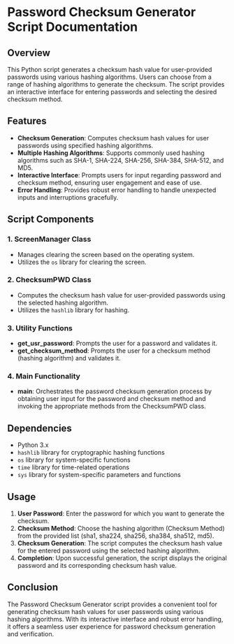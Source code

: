 # Password Checksum Generator Script Documentation

## Overview
This Python script generates a checksum hash value for user-provided passwords using various hashing algorithms. Users can choose from a range of hashing algorithms to generate the checksum. The script provides an interactive interface for entering passwords and selecting the desired checksum method.

## Features
- **Checksum Generation**: Computes checksum hash values for user passwords using specified hashing algorithms.
- **Multiple Hashing Algorithms**: Supports commonly used hashing algorithms such as SHA-1, SHA-224, SHA-256, SHA-384, SHA-512, and MD5.
- **Interactive Interface**: Prompts users for input regarding password and checksum method, ensuring user engagement and ease of use.
- **Error Handling**: Provides robust error handling to handle unexpected inputs and interruptions gracefully.

## Script Components

### 1. ScreenManager Class
- Manages clearing the screen based on the operating system.
- Utilizes the `os` library for clearing the screen.

### 2. ChecksumPWD Class
- Computes the checksum hash value for user-provided passwords using the selected hashing algorithm.
- Utilizes the `hashlib` library for hashing.

### 3. Utility Functions
- **get_usr_password**: Prompts the user for a password and validates it.
- **get_checksum_method**: Prompts the user for a checksum method (hashing algorithm) and validates it.

### 4. Main Functionality
- **main**: Orchestrates the password checksum generation process by obtaining user input for the password and checksum method and invoking the appropriate methods from the ChecksumPWD class.

## Dependencies
- Python 3.x
- `hashlib` library for cryptographic hashing functions
- `os` library for system-specific functions
- `time` library for time-related operations
- `sys` library for system-specific parameters and functions

## Usage
1. **User Password**: Enter the password for which you want to generate the checksum.
2. **Checksum Method**: Choose the hashing algorithm (Checksum Method) from the provided list (sha1, sha224, sha256, sha384, sha512, md5).
3. **Checksum Generation**: The script computes the checksum hash value for the entered password using the selected hashing algorithm.
4. **Completion**: Upon successful generation, the script displays the original password and its corresponding checksum hash value.

## Conclusion
The Password Checksum Generator script provides a convenient tool for generating checksum hash values for user passwords using various hashing algorithms. With its interactive interface and robust error handling, it offers a seamless user experience for password checksum generation and verification.